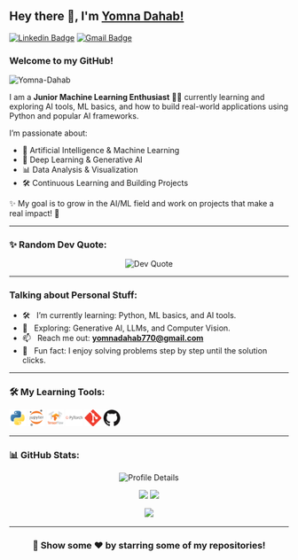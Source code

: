 ## Hey there 👋, I'm [Yomna Dahab!](https://github.com/Yomna-Dahab)

[![Linkedin Badge](https://img.shields.io/badge/-LinkedIn-0e76a8?style=flat-square&logo=Linkedin&logoColor=white)](https://www.linkedin.com/in/yomna-dahab-6b34432a1/)
[![Gmail Badge](https://img.shields.io/badge/-Email-c14438?style=flat-square&logo=Gmail&logoColor=white)](mailto:yomnadahab770@gmail.com)

### Welcome to my GitHub!  
<p align="left"> <img src="https://komarev.com/ghpvc/?username=Yomna-Dahab&label=Profile%20views&color=0e75b6&style=flat" alt="Yomna-Dahab" /> </p>

I am a **Junior Machine Learning Enthusiast** 👩‍💻 currently learning and exploring AI tools, ML basics, and how to build real-world applications using Python and popular AI frameworks.  

I’m passionate about:
- 🤖 Artificial Intelligence & Machine Learning
- 🧠 Deep Learning & Generative AI
- 📊 Data Analysis & Visualization
- 🛠 Continuous Learning and Building Projects  

✨ My goal is to grow in the AI/ML field and work on projects that make a real impact! 🚀  

<hr>
<h3 align="left">✨ Random Dev Quote:</h3>
<p align="center">
  <img src="https://quotes-github-readme.vercel.app/api?type=horizontal&theme=dark" alt="Dev Quote" />
</p>
<hr>

### Talking about Personal Stuff:

- 🛠 &nbsp; I’m currently learning: Python, ML basics, and AI tools.  
- 🚀 &nbsp; Exploring: Generative AI, LLMs, and Computer Vision.  
- 📫 &nbsp; Reach me out: **yomnadahab770@gmail.com**  
- 👾 &nbsp; Fun fact: I enjoy solving problems step by step until the solution clicks.  

---

### 🛠 My Learning Tools:

<code><img height="30" src="https://raw.githubusercontent.com/github/explore/master/topics/python/python.png" alt="python"></code>
<code><img height="30" src="https://raw.githubusercontent.com/github/explore/master/topics/jupyter-notebook/jupyter-notebook.png" alt="jupyter"></code>
<code><img height="30" src="https://raw.githubusercontent.com/github/explore/master/topics/tensorflow/tensorflow.png" alt="tensorflow"></code>
<code><img height="30" src="https://raw.githubusercontent.com/github/explore/master/topics/pytorch/pytorch.png" alt="pytorch"></code>
<code><img height="30" src="https://raw.githubusercontent.com/github/explore/master/topics/git/git.png" alt="git"></code>
<code><img height="30" src="https://raw.githubusercontent.com/github/explore/master/topics/github/github.png" alt="github"></code>

---

### 📊 GitHub Stats:

<p align="center">
  <img src="https://github-profile-summary-cards.vercel.app/api/cards/profile-details?username=yomnadahab770&theme=github_dark" alt="Profile Details"/>
</p>

<p align="center">
  <img src="https://github-readme-stats.vercel.app/api?username=yomnadahab770&show_icons=true&count_private=true&hide_border=true&theme=radical" height="180em"/>
  <img src="https://github-readme-stats.vercel.app/api/top-langs/?username=yomnadahab770&layout=compact&langs_count=8&theme=radical" height="180em"/>
</p>

<p align="center">
  <img src="https://github-readme-streak-stats.herokuapp.com/?user=yomnadahab770&theme=radical&hide_border=true" height="180em"/>
</p>

---

<div align="center">

### 🌟 Show some ❤️ by starring some of my repositories!

</div>
